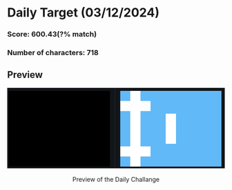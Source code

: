# **Daily Target (03/12/2024)**

  

### Score: 600.43(?% match)
### Number of characters: 718

## Preview

<div style="text-align: center;">

![Target Preview](target.png)

<p>Preview of the Daily Challange</p>

</div>

